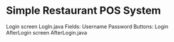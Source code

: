 # Simple Restaurant POS System
Login screen LogIn.java
Fields: Username
        Password
Buttons: Login
AfterLogin screen AfterLogin.java
